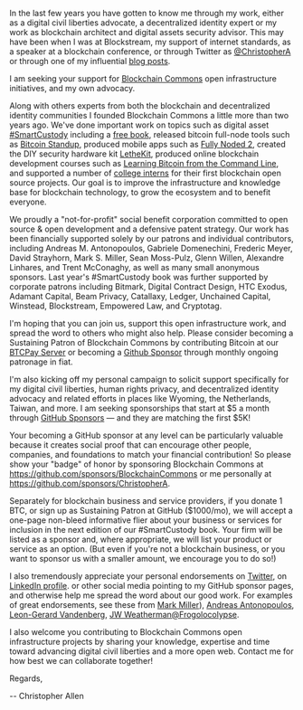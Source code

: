 In the last few years you have gotten to know me through my work, either as a digital civil liberties advocate, a decentralized identity expert or my work as blockchain architect and digital assets security advisor. This may have been when I was at Blockstream, my support of internet standards, as a speaker at a blockchain conference, or through Twitter as [@ChristopherA](https://twitter.com/ChristopherA) or through one of my influential [blog posts](https://www.LifeWithAlacrity.com).

I am seeking your support for [Blockchain Commons](https://www.BlockchainCommons.com) open infrastructure initiatives, and my own advocacy.

Along with others experts from both the blockchain and decentralized identity communities I founded Blockchain Commons a little more than two years ago. We've done important work on topics such as digital asset [#SmartCustody](https://www.SmartCustody.com) including a [free book](http://bit.ly/SmartCustodyBookV101), released bitcoin full-node tools such as [Bitcoin Standup](https://github.com/BlockchainCommons/Bitcoin-Standup), produced mobile apps such as [Fully Noded 2](https://github.com/BlockchainCommons/FullyNoded-2), created the DIY security hardware kit [LetheKit](https://github.com/BlockchainCommons/bc-lethekit), produced online blockchain development courses such as [Learning Bitcoin from the Command Line](https://github.com/BlockchainCommons/Learning-Bitcoin-from-the-Command-Line), and supported a number of [college interns](https://decrypt.co/34555/how-bitcoin-dev-hub-building-future-free-software) for their first blockchain open source projects. Our goal is to improve the infrastructure and knowledge base for blockchain technology, to grow the ecosystem and to benefit everyone.

We proudly a "not-for-profit" social benefit corporation committed to open source & open development and a defensive patent strategy. Our work has been financially supported solely by our patrons and individual contributors, including Andreas M. Antonopoulos, Gabriele Domenechini, Frederic Meyer, David Strayhorn, Mark S. Miller, Sean Moss-Pulz, Glenn Willen, Alexandre Linhares, and Trent McConaghy, as well as many small anonymous sponsors. Last year's #SmartCustody book was further supported by corporate patrons including Bitmark, Digital Contract Design, HTC Exodus, Adamant Capital, Beam Privacy, Catallaxy, Ledger, Unchained Capital, Winstead, Blockstream, Empowered Law, and Cryptotag.

I'm hoping that you can join us, support this open infrastructure work, and spread the word to others who might also help. Please consider becoming a Sustaining Patron of Blockchain Commons by contributing Bitcoin at our [BTCPay Server](https://btcpay.BlockchainCommons.com) or becoming a [Github Sponsor](https://github.com/sponsors/BlockchainCommons) through monthly ongoing patronage in fiat.

I'm also kicking off my personal campaign to solicit support specifically for my digital civil liberties, human rights privacy, and decentralized identity advocacy and related efforts in places like Wyoming, the Netherlands, Taiwan, and more. I am seeking sponsorships that start at $5 a month through [GitHub Sponsors](https://github.com/sponsors/ChristopherA) — and they are matching the first $5K!

Your becoming a GitHub sponsor at any level can be particularly valuable because it creates social proof that can encourage other people, companies, and foundations to match your financial contribution! So please show your "badge" of honor by sponsoring Blockchain Commons at https://github.com/sponsors/BlockchainCommons or me personally at https://github.com/sponsors/ChristopherA.

Separately for blockchain business and service providers, if you donate 1 BTC, or sign up as Sustaining Patron at GitHub ($1000/mo), we will accept a one-page non-bleed informative flier about your business or services for inclusion in the next edition of our #SmartCustody book. Your firm will be listed as a sponsor and, where appropriate, we will list your product or service as an option. (But even if you're not a blockchain business, or you want to sponsor us with a smaller amount, we encourage you to do so!)

I also tremendously appreciate your personal endorsements on [Twitter](https://twitter.com/ChristopherA), on [LinkedIn profile](https://www.linkedin.com/in/christophera/). or other social media pointing to my GitHub sponsor pages, and otherwise help me spread the word about our good work. For examples of great endorsements, see these from [Mark Miller](https://twitter.com/marksammiller/status/1246528666151948288?s=21)), [Andreas Antonopoulos](https://twitter.com/aantonop/status/1154520625299410944?s=21), [Leon-Gerard Vandenberg](https://twitter.com/leon_vandenberg/status/1246540433695653888?s=21), [JW Weatherman](https://twitter.com/jwweatherman_/status/1246535216581300225?s=21)[@Frogolocolypse](https://twitter.com/1stcrasscitizen/status/1246801134490025985?s=21).

I also welcome you contributing to Blockchain Commons open infrastructure projects by sharing your knowledge, expertise and time toward advancing digital civil liberties and a more open web. Contact me for how best we can collaborate together!

Regards,

-- Christopher Allen


